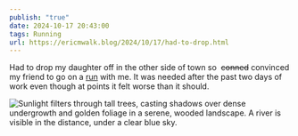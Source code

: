 ```yaml
---
publish: "true"
date: 2024-10-17 20:43:00
tags: Running
url: https://ericmwalk.blog/2024/10/17/had-to-drop.html
---
```


Had to drop my daughter off in the other side of town so  ~~conned~~ convinced my friend to go on a [run](https://strava.com/activities/12681912117) with me. It was needed after the past two days of work even though at points it felt worse than it should.

![Sunlight filters through tall trees, casting shadows over dense undergrowth and golden foliage in a serene, wooded landscape. A river is visible in the distance, under a clear blue sky.](https://ericmwalk.blog/uploads/2024/img-0458.jpeg)